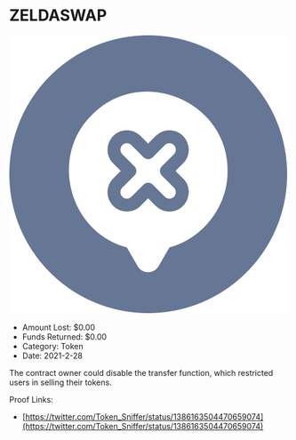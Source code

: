 # ZELDASWAP
![ZELDASWAP](/rektimages/ZELDASWAP.png)
- Amount Lost: $0.00
- Funds Returned: $0.00
- Category: Token
- Date: 2021-2-28

The contract owner could disable the transfer function, which restricted users in selling their tokens.


Proof Links:
- [https://twitter.com/Token_Sniffer/status/1386163504470659074](https://twitter.com/Token_Sniffer/status/1386163504470659074)


